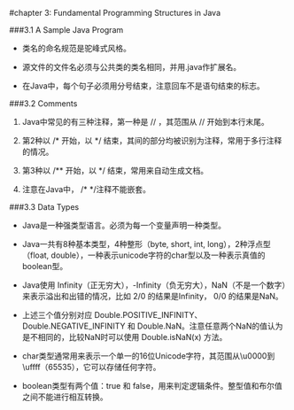 #chapter 3: Fundamental Programming Structures in Java

###3.1 A Sample Java Program
   
- 类名的命名规范是驼峰式风格。
   
- 源文件的文件名必须与公共类的类名相同，并用.java作扩展名。
   
- 在Java中，每个句子必须用分号结束，注意回车不是语句结束的标志。

###3.2 Comments

1. Java中常见的有三种注释，第一种是 // ，其范围从 // 开始到本行末尾。

2. 第2种以 /* 开始，以 */ 结束，其间的部分均被识别为注释，常用于多行注释的情况。

3. 第3种以 /** 开始，以 */ 结束，常用来自动生成文档。

4. 注意在Java中， /* */注释不能嵌套。

###3.3 Data Types

- Java是一种强类型语言。必须为每一个变量声明一种类型。

- Java一共有8种基本类型，4种整形（byte, short, int, long），2种浮点型（float, double），一种表示unicode字符的char型以及一种表示真值的boolean型。

- Java使用 Infinity（正无穷大），-Infinity（负无穷大），NaN（不是一个数字）来表示溢出和出错的情况，比如 2/0 的结果是Infinity， 0/0 的结果是NaN。

- 上述三个值分别对应 Double.POSITIVE_INFINITY、Double.NEGATIVE_INFINITY 和 Double.NaN。注意任意两个NaN的值认为是不相同的，比较NaN时可以使用 Double.isNaN(x) 方法。

- char类型通常用来表示一个单一的16位Unicode字符，其范围从\u0000到\uffff（65535），它可以存储任何字符。

- boolean类型有两个值：true 和 false，用来判定逻辑条件。整型值和布尔值之间不能进行相互转换。
